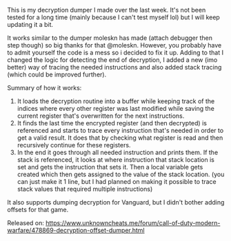 This is my decryption dumper I made over the last week. It's not been tested for a long time (mainly because I can't test myself lol) but I will keep updating it a bit.

It works similar to the dumper moleskn has made (attach debugger then step though) so big thanks for that @moleskn. However, you probably have to admit yourself the code is a mess so i decided to fix it up.
Adding to that I changed the logic for detecting the end of decryption, I added a new (imo better) way of tracing the needed instructions and also added stack tracing (which could be improved further).

Summary of how it works:
  1. It loads the decryption routine into a buffer while keeping track of the indices where every other register was last modified while saving the current register that's overwritten for the next instructions.
  2. It finds the last time the encrypted register (and then decrypted) is referenced and starts to trace every instruction that's needed in order to get a valid result. It does that by checking what register is read and then recursively continue for these registers.
  3. In the end it goes through all needed instruction and prints them. If the stack is referenced, it looks at where instruction that stack location is set and gets the instruction that sets it. Then a local variable gets created which then gets assigned to the value of the stack location. (you can just make it 1 line, but I had planned on making it possible to trace stack values that required multiple instructions)

It also supports dumping decryption for Vanguard, but I didn't bother adding offsets for that game.

Released on: https://www.unknowncheats.me/forum/call-of-duty-modern-warfare/478869-decryption-offset-dumper.html
